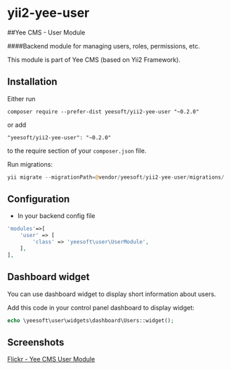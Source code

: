 # yii2-yee-user

##Yee CMS - User Module

####Backend module for managing users, roles, permissions, etc. 

This module is part of Yee CMS (based on Yii2 Framework).

Installation
------------

Either run

```
composer require --prefer-dist yeesoft/yii2-yee-user "~0.2.0"
```

or add

```
"yeesoft/yii2-yee-user": "~0.2.0"
```

to the require section of your `composer.json` file.

Run migrations:

```php
yii migrate --migrationPath=@vendor/yeesoft/yii2-yee-user/migrations/
```

Configuration
------
- In your backend config file

```php
'modules'=>[
    'user' => [
        'class' => 'yeesoft\user\UserModule',
    ],
],
```

Dashboard widget
-------  

You can use dashboard widget to display short information about users.

Add this code in your control panel dashboard to display widget:
```php
echo \yeesoft\user\widgets\dashboard\Users::widget();
```

Screenshots
-------  

[Flickr - Yee CMS User Module](https://www.flickr.com/photos/134050409@N07/sets/72157656671517306)
